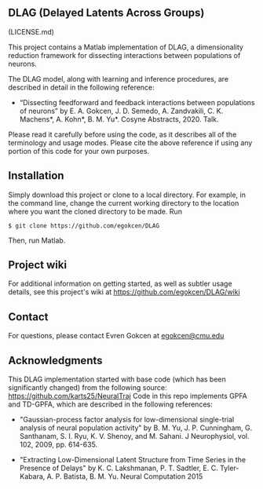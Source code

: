 ## DLAG (Delayed Latents Across Groups)

(LICENSE.md)

This project contains a Matlab implementation of DLAG, a dimensionality reduction framework for dissecting interactions between populations of neurons.

The DLAG model, along with learning and inference procedures, are described in
detail in the following reference:

- “Dissecting feedforward and feedback interactions between populations of
neurons”
by E. A. Gokcen, J. D. Semedo, A. Zandvakili, C. K. Machens*, A. Kohn*,
B. M. Yu*. Cosyne Abstracts, 2020. Talk.

Please read it carefully before using the code, as it describes all of the
terminology and usage modes. Please cite the above reference if using any
portion of this code for your own purposes.

## Installation

Simply download this project or clone to a local directory. For example, in the command line, change the current working directory to the location where you want the cloned directory to be made. Run
```
$ git clone https://github.com/egokcen/DLAG
```
Then, run Matlab.

## Project wiki

For additional information on getting started, as well as subtler usage details, see this project's wiki at https://github.com/egokcen/DLAG/wiki

## Contact
For questions, please contact Evren Gokcen at egokcen@cmu.edu 

## Acknowledgments

This DLAG implementation started with base code (which has been significantly
changed) from the following source:
https://github.com/karts25/NeuralTraj
Code in this repo implements GPFA and TD-GPFA, which are described in
the following references:

- "Gaussian-process factor analysis for low-dimensional single-trial analysis of
neural population activity"
by B. M. Yu, J. P. Cunningham, G. Santhanam, S. I. Ryu, K. V. Shenoy,
and M. Sahani. J Neurophysiol, vol. 102, 2009, pp. 614-635.

- "Extracting Low-Dimensional Latent Structure from Time Series in the Presence
of Delays"
by K. C. Lakshmanan, P. T. Sadtler, E. C. Tyler-Kabara, A. P. Batista, B. M. Yu.
Neural Computation 2015
